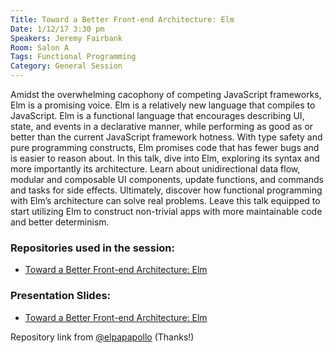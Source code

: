 ```yaml
---
Title: Toward a Better Front-end Architecture: Elm
Date: 1/12/17 3:30 pm
Speakers: Jeremy Fairbank
Room: Salon A
Tags: Functional Programming
Category: General Session
---
```

Amidst the overwhelming cacophony of competing JavaScript frameworks, Elm is a promising voice. Elm is a relatively new language that compiles to JavaScript. Elm is a functional language that encourages describing UI, state, and events in a declarative manner, while performing as good as or better than the current JavaScript framework hotness. With type safety and pure programming constructs, Elm promises code that has fewer bugs and is easier to reason about. In this talk, dive into Elm, exploring its syntax and more importantly its architecture. Learn about unidirectional data flow, modular and composable UI components, update functions, and commands and tasks for side effects. Ultimately, discover how functional programming with Elm’s architecture can solve real problems. Leave this talk equipped to start utilizing Elm to construct non-trivial apps with more maintainable code and better determinism.


###  Repositories used in the session:
*  [Toward a Better Front-end Architecture: Elm](https://github.com/jfairbank/arch-elm)

### Presentation Slides:
* [Toward a Better Front-end Architecture: Elm](https://speakerdeck.com/jfairbank/codemash-2017-toward-a-better-front-end-architecture-elm)

Repository link from [@elpapapollo](https://twitter.com/elpapapollo) (Thanks!)
